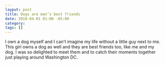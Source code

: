 ```yaml
---
layput: post
title: Dogs are man’s best friends
date: 2018-04-01 01:00 -05:00
category: 
tags: []
---
```


I own a dog myself and I can’t imagine my life without a little guy next to me. This girl owns a dog as well and they are best friends too, like me and my dog. I was so delighted to meet them and to catch their moments together just playing around Washington DC.